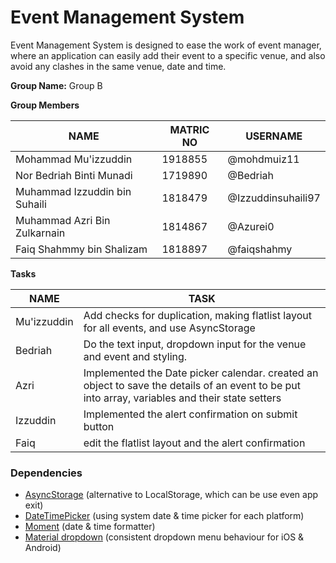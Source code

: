 # Event Management System
Event Management System is designed to ease the work of event manager, where an application can easily add their event to a specific venue, and also avoid any clashes in the same venue, date and time.

**Group Name:** Group B

**Group Members**

NAME | MATRIC NO | USERNAME
------------ | ------------- | ----------------
Mohammad Mu'izzuddin | 1918855 | @mohdmuiz11
Nor Bedriah Binti Munadi | 1719890 | @Bedriah
Muhammad Izzuddin bin Suhaili | 1818479 | @Izzuddinsuhaili97
Muhammad Azri Bin Zulkarnain | 1814867 | @Azurei0
Faiq Shahmmy bin Shalizam | 1818897 | @faiqshahmy

**Tasks**

NAME | TASK
------------ | -------------
Mu'izzuddin | Add checks for duplication, making flatlist layout for all events, and use AsyncStorage
Bedriah | Do the text input, dropdown input for the venue and event and styling.
Azri | Implemented the Date picker calendar. created an object to save the details of an event to be put into array, variables and their state setters
Izzuddin | Implemented the alert confirmation on submit button
Faiq |  edit the flatlist layout and the alert confirmation

### Dependencies
- [AsyncStorage](https://react-native-async-storage.github.io/async-storage/docs/usage) (alternative to LocalStorage, which can be use even app exit)
- [DateTimePicker](https://github.com/react-native-datetimepicker/datetimepicker) (using system date & time picker for each platform)
- [Moment](https://momentjs.com/docs/#/use-it/) (date & time formatter)
- [Material dropdown](https://github.com/n4kz/react-native-material-dropdown) (consistent dropdown menu behaviour for iOS & Android)
